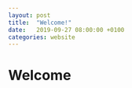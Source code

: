 ```yaml
---
layout: post
title:  "Welcome!"
date:   2019-09-27 08:00:00 +0100
categories: website
---
```


Welcome 
================================
